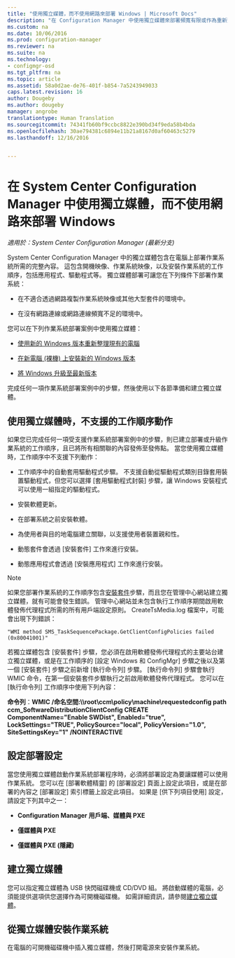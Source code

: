 ```yaml
---
title: "使用獨立媒體，而不使用網路來部署 Windows | Microsoft Docs"
description: "在 Configuration Manager 中使用獨立媒體來部署頻寬有限或作為重新整理、安裝或升級電腦之選項的作業系統。"
ms.custom: na
ms.date: 10/06/2016
ms.prod: configuration-manager
ms.reviewer: na
ms.suite: na
ms.technology:
- configmgr-osd
ms.tgt_pltfrm: na
ms.topic: article
ms.assetid: 58a0d2ae-de76-401f-b854-7a5243949033
caps.latest.revision: 16
author: Dougeby
ms.author: dougeby
manager: angrobe
translationtype: Human Translation
ms.sourcegitcommit: 74341fb60bf9ccbc8822e390bd34f9eda58b4bda
ms.openlocfilehash: 30ae794381c6894e11b21a8167d0af60463c5279
ms.lasthandoff: 12/16/2016


---
```

# <a name="use-stand-alone-media-to-deploy-windows-without-using-the-network-in-system-center-configuration-manager"></a>在 System Center Configuration Manager 中使用獨立媒體，而不使用網路來部署 Windows

*適用於：System Center Configuration Manager (最新分支)*

System Center Configuration Manager 中的獨立媒體包含在電腦上部署作業系統所需的完整內容。 這包含開機映像、作業系統映像，以及安裝作業系統的工作順序，包括應用程式、驅動程式等。 獨立媒體部署可讓您在下列條件下部署作業系統：  

-   在不適合透過網路複製作業系統映像或其他大型套件的環境中。  

-   在沒有網路連線或網路連線頻寬不足的環境中。  

您可以在下列作業系統部署案例中使用獨立媒體：  

-   [使用新的 Windows 版本重新整理現有的電腦](refresh-an-existing-computer-with-a-new-version-of-windows.md)  

-   [在新電腦 (裸機) 上安裝新的 Windows 版本](install-new-windows-version-new-computer-bare-metal.md)  

-   [將 Windows 升級至最新版本](upgrade-windows-to-the-latest-version.md)  

 完成任何一項作業系統部署案例中的步驟，然後使用以下各節準備和建立獨立媒體。  

## <a name="task-sequence-actions-not-supported-when-using-stand-alone-media"></a>使用獨立媒體時，不支援的工作順序動作  
 如果您已完成任何一項受支援作業系統部署案例中的步驟，則已建立部署或升級作業系統的工作順序，且已將所有相關聯的內容發佈至發佈點。 當您使用獨立媒體時，工作順序中不支援下列動作：  

-   工作順序中的自動套用驅動程式步驟。 不支援自動從驅動程式類別目錄套用裝置驅動程式，但您可以選擇 [套用驅動程式封裝] 步驟，讓 Windows 安裝程式可以使用一組指定的驅動程式。  

-   安裝軟體更新。  

-   在部署系統之前安裝軟體。  

-   為使用者與目的地電腦建立關聯，以支援使用者裝置親和性。  

-   動態套件會透過 [安裝套件] 工作來進行安裝。  

-   動態應用程式會透過 [安裝應用程式] 工作來進行安裝。  

> [!NOTE]  
>  如果您部署作業系統的工作順序包含[安裝套件](../understand/task-sequence-steps.md#BKMK_InstallPackage)步驟，而且您在管理中心網站建立獨立媒體，就有可能會發生錯誤。 管理中心網站並未包含執行工作順序期間啟用軟體發佈代理程式所需的所有用戶端設定原則。 CreateTsMedia.log 檔案中，可能會出現下列錯誤：  
>   
>  `"WMI method SMS_TaskSequencePackage.GetClientConfigPolicies failed (0x80041001)"`
>   
>  若獨立媒體包含 [安裝套件] 步驟，您必須在啟用軟體發佈代理程式的主要站台建立獨立媒體，或是在工作順序的 [設定 Windows 和 ConfigMgr][](../understand/task-sequence-steps.md#BKMK_SetupWindowsandConfigMgr) 步驟之後以及第一個 [安裝套件] 步驟之前新增 [執行命令列][](../understand/task-sequence-steps.md#BKMK_RunCommandLine) 步驟。 [執行命令列]  步驟會執行 WMIC 命令，在第一個安裝套件步驟執行之前啟用軟體發佈代理程式。 您可以在 [執行命令列]  工作順序中使用下列內容：  
>   
>  **命令列**：**WMIC /命名空間:\\\root\ccm\policy\machine\requestedconfig path ccm_SoftwareDistributionClientConfig CREATE ComponentName="Enable SWDist", Enabled="true", LockSettings="TRUE", PolicySource="local", PolicyVersion="1.0", SiteSettingsKey="1" /NOINTERACTIVE**  

## <a name="configure-deployment-settings"></a>設定部署設定  
 當您使用獨立媒體啟動作業系統部署程序時，必須將部署設定為要讓媒體可以使用作業系統。 您可以在 [部署軟體精靈] 的 [部署設定]  頁面上設定此項目，或是在部署的內容之 [部署設定]  索引標籤上設定此項目。  如果是 [供下列項目使用]  設定，請設定下列其中之一：  

-   **Configuration Manager 用戶端、媒體與 PXE**  

-   **僅媒體與 PXE**  

-   **僅媒體與 PXE (隱藏)**  

## <a name="create-the-stand-alone-media"></a>建立獨立媒體  
 您可以指定獨立媒體為 USB 快閃磁碟機或 CD/DVD 組。 將啟動媒體的電腦，必須能提供選項供您選擇作為可開機磁碟機。 如需詳細資訊，請參閱[建立獨立媒體](create-stand-alone-media.md)。  

## <a name="install-the-operating-system-from-stand-alone-media"></a>從獨立媒體安裝作業系統  
 在電腦的可開機磁碟機中插入獨立媒體，然後打開電源來安裝作業系統。  

